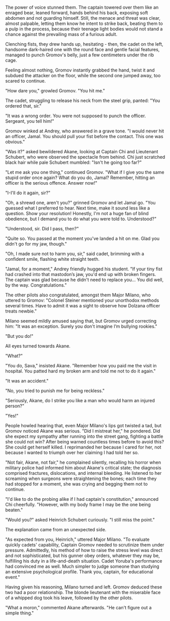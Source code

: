 ﻿The power of voice stunned them. The captain towered over them like an enraged bear, leaned forward, hands behind his back, exposing soft abdomen and not guarding himself. Still, the menace and threat was clear, almost palpable, letting them know he intent to strike back, beating them to a pulp in the process, because their teenage light bodies would not stand a chance against the prevailing mass of a furious adult.

Clenching fists, they drew hands up, hesitating - then, the cadet on the left, handsome dark-haired one with the round face and gentle facial features, managed to punch Gromov's belly, just a few centimeters under the rib cage.

Feeling almost nothing, Gromov instantly grabbed the hand, twist it and subdued the attacker on the floor, while the second one jumped away, too scared to continue.

"How dare you," growled Gromov. "You hit me."

The cadet, struggling to release his neck from the steel grip, panted: "You ordered that, sir."

"It was a wrong order. You were not supposed to punch the officer. Sergeant, you tell him!"

Gromov winked at Andrey, who answered in a grave tone. "I would never hit an officer, Jamal. You should pull your fist before the contact. This one was obvious."

"Was it?" asked bewildered Akane, looking at Captain Chi and Lieutenant Schubert, who were observed the spectacle from behind. Chi just scratched black hair while pale Schubert mumbled: "Isn't he going too far?"

"Let me ask you one thing," continued Gromov. "What if I give you the same stupid order once again? What do you do, Jamal? Remember, hitting an officer is the serious offence. Answer now!"

"I-I'll do it again, sir?"

"Oh, a shrewd one, aren't you?" grinned Gromov and let Jamal go. "You guessed what I preferred to hear. Next time, make it sound less like a question. Show your resolution! Honestly, I'm not a huge fan of blind obedience, but I demand you to do what you were told to. Understood?"

"Understood, sir. Did I pass, then?"

"Quite so. You passed at the moment you've landed a hit on me. Glad you didn't go for my jaw, though."

"Oh, I made sure not to harm you, sir," said cadet, brimming with a confident smile, flashing white straight teeth.

"Jamal, for a moment," Andrey friendly hugged his student. "If your tiny fist had crashed into that mastodon’s jaw, you'd end up with broken fingers. The captain was glad because he didn't need to replace you... You did well, by the way. Congratulations."

The other pilots also congratulated, amongst them Major Milano, who uttered to Gromov: "Colonel Steiner mentioned your unorthodox methods several times. Have to admit it was a sight to observe how Dolzana officer treats newbie."

Milano seemed mildly amused saying that, but Gromov urged correcting him: "It was an exception. Surely you don't imagine I’m bullying rookies."

"But you do!"

All eyes turned towards Akane.

"What?"

"You do, Sava," insisted Akane. "Remember how you paid me the visit in hospital. You patted hard my broken arm and told me not to do it again."

"It was an accident."

"No, you tried to punish me for being reckless."

"Seriously, Akane, do I strike you like a man who would harm an injured person?"

"Yes!"

People howled hearing that, even Major Milano's lips got twisted a tad, but Gromov noticed Akane was serious. "Did I mistreat her," he pondered. Did she expect my sympathy after running into the street gang, fighting a battle she could not win? After being warned countless times before to avoid this? She could get herself killed. I reprimanded her because I cared for her, not because I wanted to triumph over her claiming I had told her so.

"Not fair, Akane, not fair," he complained silently, recalling his horror when military police had informed him about Akane's critical state; the diagnosis comprised fractures, dislocations, and internal bleeding. He listened to her screaming when surgeons were straightening the bones; each time they had stopped for a moment, she was crying and begging them not to continue.

"I'd like to do the probing alike if I had captain's constitution," announced Chi cheerfully. "However, with my body frame I may be the one being beaten."

"Would you?" asked Heinrich Schubert curiously. "I still miss the point."

The explanation came from an unexpected side.

"As expected from you, Heinrich," uttered Major Milano. "To evaluate quickly cadets' capability, Captain Gromov needed to scrutinize them under pressure. Admittedly, his method of how to raise the stress level was direct and not sophisticated, but his gunner obey orders, whatever they may be, fulfilling his duty in a life-and-death situation. Cadet Yoruba's performance had convinced me as well. Much simpler to judge someone than studying an extensive psychological profile. Thank you, captain, for educational event."

Having given his reasoning, Milano turned and left. Gromov deduced these two had a poor relationship. The blonde lieutenant with the miserable face of a whipped dog took his leave, followed by the other pilots.

"What a moron," commented Akane afterwards. "He can't figure out a simple thing."
